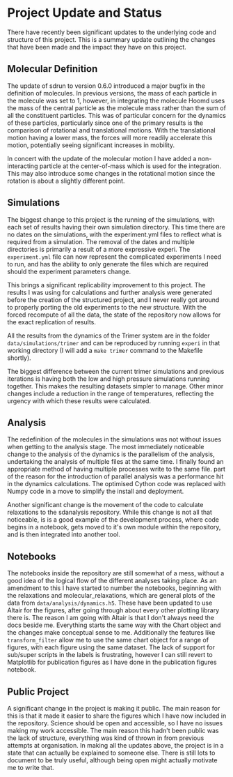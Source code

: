 Project Update and Status
=========================

There have recently been significant updates to
the underlying code and structure of this project.
This is a summary update outlining the changes that have been made
and the impact they have on this project.

Molecular Definition
--------------------

The update of sdrun to version 0.6.0
introduced a major bugfix in the definition of molecules.
In previous versions,
the mass of each particle in the molecule was set to 1,
however, in integrating the molecule Hoomd uses
the mass of the central particle as the molecule mass
rather than the sum of all the constituent particles.
This was of particular concern for the dynamics of these particles,
particularly since one of the primary results is the comparison of
rotational and translational motions.
With the translational motion having a lower mass,
the forces will more readily accelerate this motion,
potentially seeing significant increases in mobility.

In concert with the update of the molecular motion
I have added a non-interacting particle at the center-of-mass
which is used for the integration.
This may also introduce some changes in the rotational motion
since the rotation is about a slightly different point.

Simulations
-----------

The biggest change to this project is the running of the simulations,
with each set of results having their own simulation directory.
This time there are no dates on the simulations,
with the experiment.yml files to reflect what is required from a simulation.
The removal of the dates and multiple directories
is primarily a result of a more expressive experi.
The `experiment.yml` file can now represent
the complicated experiments I need to run,
and has the ability to only generate the files which are required
should the experiment parameters change.

This brings a significant replicability improvement to this project.
The results I was using for calculations and further analysis
were generated before the creation of the structured project,
and I never really got around to
properly porting the old experiments to the new structure.
With the forced recompute of all the data,
the state of the repository now allows for the exact replication of results.

All the results from the dynamics of the Trimer system
are in the folder `data/simulations/trimer`
and can be reproduced by running `experi` in that working directory
(I will add a `make trimer` command to the Makefile shortly).

The biggest difference between
the current trimer simulations and previous iterations
is having both the low and high pressure simulations running together.
This makes the resulting datasets simpler to manage.
Other minor changes include a reduction in the range of temperatures,
reflecting the urgency with which these results were calculated.

Analysis
--------

The redefinition of the molecules in the simulations
was not without issues when getting to the analysis stage.
The most immediately noticeable change to the analysis of the dynamics
is the parallelism of the analysis,
undertaking the analysis of multiple files at the same time.
I finally found an appropriate method of
having multiple processes write to the same file.
part of the reason for the introduction of parallel analysis was
a performance hit in the dynamics calculations.
The optimised Cython code was replaced with Numpy code
in a move to simplify the install and deployment.

Another significant change is
the movement of the code to calculate relaxations to the sdanalysis repository.
While this change is not all that noticeable,
is is a good example of the development process,
where code begins in a notebook,
gets moved to it's own module within the repository,
and is then integrated into another tool.

Notebooks
---------

The notebooks inside the repository are still somewhat of a mess,
without a good idea of the logical flow of the different analyses taking place.
As an amendment to this I have started to number the notebooks,
beginning with the relaxations and molecular_relaxations,
which are general plots of the data from `data/analysis/dynamics.h5`.
These have been updated to use Altair for the figures,
after going through about every other plotting library there is.
The reason I am going with Altair
is that I don't always need the docs beside me.
Everything starts the same way with the Chart object
and the changes make conceptual sense to me.
Additionally the features like `transform_filter`
allow me to use the same chart object for a range of figures,
with each figure using the same dataset.
The lack of support for sub/super scripts in the labels is frustrating,
however I can still revert to Matplotlib for publication figures
as I have done in the publication figures notebook.

Public Project
--------------

A significant change in the project is making it public.
The main reason for this is that it made it easier
to share the figures which I have now included in the repository.
Science should be open and accessible,
so I have no issues making my work accessible.
The main reason this hadn't been public was the lack of structure,
everything was kind of thrown in from previous attempts at organisation.
In making all the updates above,
the project is in a state that can actually be explained to someone else.
There is still lots to document to be truly useful,
although being open might actually motivate me to write that.
